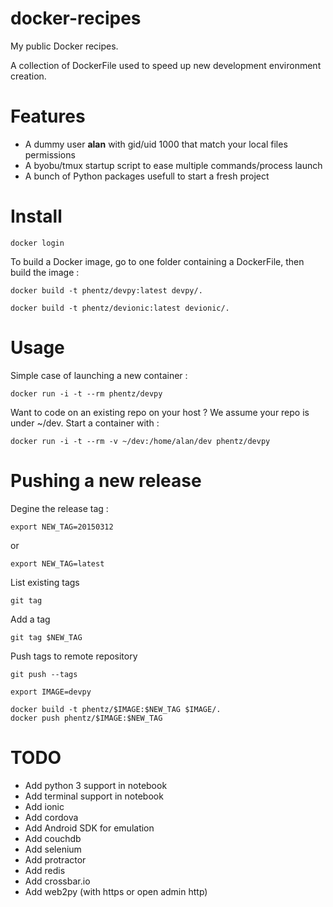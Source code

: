 # docker-recipes

My public Docker recipes.

A collection of DockerFile used to speed up new development environment creation.

# Features

* A dummy user **alan** with gid/uid 1000 that match your local files permissions
* A byobu/tmux startup script to ease multiple commands/process launch
* A bunch of Python packages usefull to start a fresh project

# Install


```
docker login
```

To build a Docker image, go to one folder containing a DockerFile,
then build the image :

```
docker build -t phentz/devpy:latest devpy/.
```

```
docker build -t phentz/devionic:latest devionic/.
```

# Usage


Simple case of launching a new container :

```
docker run -i -t --rm phentz/devpy
```

Want to code on an existing repo on your host ?
We assume your repo is under ~/dev.
Start a container with :

```
docker run -i -t --rm -v ~/dev:/home/alan/dev phentz/devpy
```

# Pushing a new release

Degine the release tag :

```
export NEW_TAG=20150312
```

or

```
export NEW_TAG=latest
```


List existing tags

```
git tag
```

Add a tag

```
git tag $NEW_TAG
```

Push tags to remote repository

```
git push --tags
```

```
export IMAGE=devpy

docker build -t phentz/$IMAGE:$NEW_TAG $IMAGE/.
docker push phentz/$IMAGE:$NEW_TAG
```



# TODO

* Add python 3 support in notebook
* Add terminal support in notebook
* Add ionic
* Add cordova
* Add Android SDK for emulation
* Add couchdb
* Add selenium
* Add protractor
* Add redis
* Add crossbar.io
* Add web2py (with https or open admin http)
